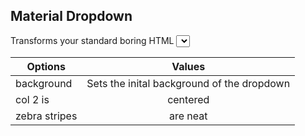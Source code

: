## Material Dropdown
Transforms your standard boring HTML <select> into a minimalistic beauty. 
Inspired by the animations of the actual dropdown in Material Design. 

| Options       | Values       |
| ------------- |:-------------:| 
| background      | Sets the inital background of the dropdown | 
| col 2 is      | centered      |  
| zebra stripes | are neat      |    